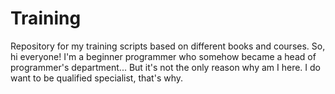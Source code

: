 # Training
Repository for my training scripts based on different books and courses.
So, hi everyone! I'm a beginner programmer who somehow became a head of programmer's department... 
But it's not the only reason why am I here. I do want to be qualified specialist, that's why.

